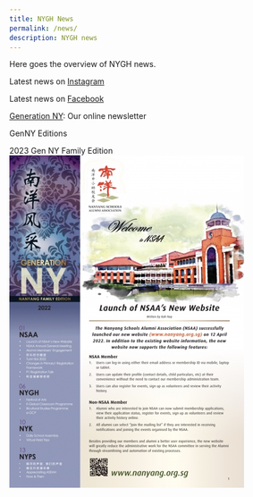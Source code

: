 ```yaml
---
title: NYGH News
permalink: /news/
description: NYGH news
---
```

Here goes the overview of NYGH news. 

Latest news on [Instagram](https://www.instagram.com/nygh_official/)

Latest news on [Facebook](https://www.facebook.com/NanyangGirlsHighSchool)

[Generation NY](http://generationny.home.blog/): Our online newsletter

GenNY Editions

2023 Gen NY Family Edition
![](/images/genny_family_edition_2022.jpg)

